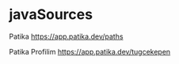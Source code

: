 # javaSources

Patika
https://app.patika.dev/paths

Patika Profilim
https://app.patika.dev/tugcekepen
